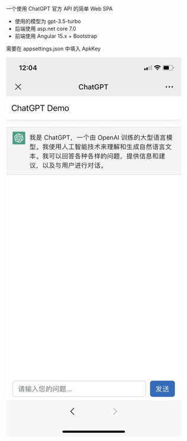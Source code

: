 一个使用 ChatGPT 官方 API 的简单 Web SPA

* 使用的模型为 gpt-3.5-turbo
* 后端使用 asp.net core 7.0
* 前端使用 Angular 15.x + Bootstrap

需要在 appsettings.json 中填入 ApkKey

![1](./screen.jpg)